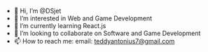 - 👋 Hi, I’m @DSjet
- 👀 I’m interested in Web and Game Development
- 🌱 I’m currently learning React.js
- 💞️ I’m looking to collaborate on Software and Game Development
- 📫 How to reach me: email: teddyantonius7@gmail.com

<!---
DSjet/DSjet is a ✨ special ✨ repository because its `README.md` (this file) appears on your GitHub profile.
You can click the Preview link to take a look at your changes.
--->
